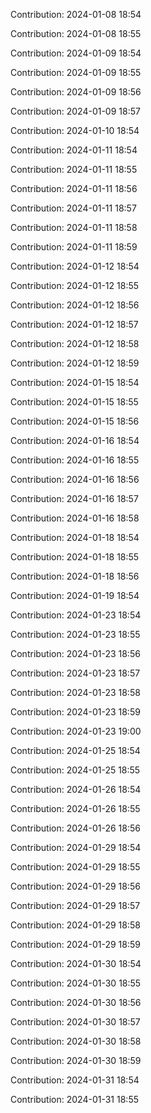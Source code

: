 Contribution: 2024-01-08 18:54

Contribution: 2024-01-08 18:55

Contribution: 2024-01-09 18:54

Contribution: 2024-01-09 18:55

Contribution: 2024-01-09 18:56

Contribution: 2024-01-09 18:57

Contribution: 2024-01-10 18:54

Contribution: 2024-01-11 18:54

Contribution: 2024-01-11 18:55

Contribution: 2024-01-11 18:56

Contribution: 2024-01-11 18:57

Contribution: 2024-01-11 18:58

Contribution: 2024-01-11 18:59

Contribution: 2024-01-12 18:54

Contribution: 2024-01-12 18:55

Contribution: 2024-01-12 18:56

Contribution: 2024-01-12 18:57

Contribution: 2024-01-12 18:58

Contribution: 2024-01-12 18:59

Contribution: 2024-01-15 18:54

Contribution: 2024-01-15 18:55

Contribution: 2024-01-15 18:56

Contribution: 2024-01-16 18:54

Contribution: 2024-01-16 18:55

Contribution: 2024-01-16 18:56

Contribution: 2024-01-16 18:57

Contribution: 2024-01-16 18:58

Contribution: 2024-01-18 18:54

Contribution: 2024-01-18 18:55

Contribution: 2024-01-18 18:56

Contribution: 2024-01-19 18:54

Contribution: 2024-01-23 18:54

Contribution: 2024-01-23 18:55

Contribution: 2024-01-23 18:56

Contribution: 2024-01-23 18:57

Contribution: 2024-01-23 18:58

Contribution: 2024-01-23 18:59

Contribution: 2024-01-23 19:00

Contribution: 2024-01-25 18:54

Contribution: 2024-01-25 18:55

Contribution: 2024-01-26 18:54

Contribution: 2024-01-26 18:55

Contribution: 2024-01-26 18:56

Contribution: 2024-01-29 18:54

Contribution: 2024-01-29 18:55

Contribution: 2024-01-29 18:56

Contribution: 2024-01-29 18:57

Contribution: 2024-01-29 18:58

Contribution: 2024-01-29 18:59

Contribution: 2024-01-30 18:54

Contribution: 2024-01-30 18:55

Contribution: 2024-01-30 18:56

Contribution: 2024-01-30 18:57

Contribution: 2024-01-30 18:58

Contribution: 2024-01-30 18:59

Contribution: 2024-01-31 18:54

Contribution: 2024-01-31 18:55

